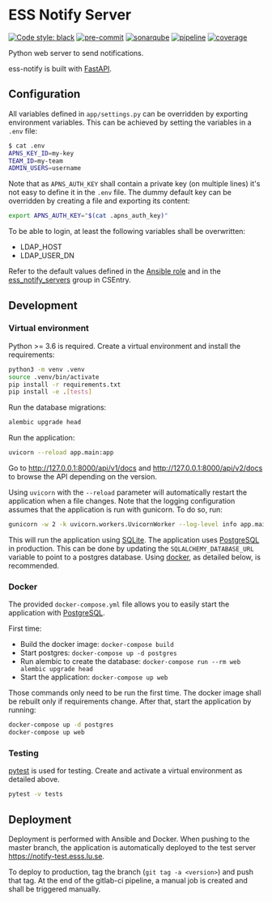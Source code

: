 # ESS Notify Server

[![Code style: black](https://img.shields.io/badge/code%20style-black-000000.svg)](https://github.com/psf/black)
[![pre-commit](https://img.shields.io/badge/pre--commit-enabled-brightgreen?logo=pre-commit&logoColor=white)](https://github.com/pre-commit/pre-commit)
[![sonarqube](https://sonarqube.esss.lu.se/api/project_badges/measure?project=ess-notify-server&metric=alert_status)](https://sonarqube.esss.lu.se/dashboard?id=ess-notify-server)
[![pipeline](https://gitlab.esss.lu.se/ics-software/ess-notify-server/badges/master/pipeline.svg)](https://gitlab.esss.lu.se/ics-software/ess-notify-server/pipelines)
[![coverage](https://gitlab.esss.lu.se/ics-software/ess-notify-server/badges/master/coverage.svg)](https://gitlab.esss.lu.se/ics-software/ess-notify-server/pipelines)

Python web server to send notifications.

ess-notify is built with [FastAPI].

## Configuration

All variables defined in `app/settings.py` can be overridden by exporting environment variables.
This can be achieved by setting the variables in a `.env` file:

```bash
$ cat .env
APNS_KEY_ID=my-key
TEAM_ID=my-team
ADMIN_USERS=username
```

Note that as `APNS_AUTH_KEY` shall contain a private key (on multiple lines) it's not easy to define
it in the `.env` file.
The dummy default key can be overridden by creating a file and exporting its content:

```bash
export APNS_AUTH_KEY="$(cat .apns_auth_key)"
```

To be able to login, at least the following variables shall be overwritten:

- LDAP_HOST
- LDAP_USER_DN

Refer to the default values defined in the [Ansible role](https://gitlab.esss.lu.se/ics-ansible-galaxy/ics-ans-role-ess-notify-server/-/blob/master/defaults/main.yml)
and in the [ess_notify_servers](https://csentry.esss.lu.se/network/groups/view/ess_notify_servers) group in CSEntry.

## Development

### Virtual environment

Python >= 3.6 is required.
Create a virtual environment and install the requirements:

```bash
python3 -m venv .venv
source .venv/bin/activate
pip install -r requirements.txt
pip install -e .[tests]
```

Run the database migrations:

```bash
alembic upgrade head
```

Run the application:

```bash
uvicorn --reload app.main:app
```

Go to <http://127.0.0.1:8000/api/v1/docs> and <http://127.0.0.1:8000/api/v2/docs> to browse the API depending on the version.

Using `uvicorn` with the `--reload` parameter will automatically restart the application when a file changes.
Note that the logging configuration assumes that the application is run with gunicorn.
To do so, run:

```bash
gunicorn -w 2 -k uvicorn.workers.UvicornWorker --log-level info app.main:app
```

This will run the application using [SQLite].
The application uses [PostgreSQL] in production. This can be done by updating the `SQLALCHEMY_DATABASE_URL` variable to point to a postgres database. Using [docker], as detailed below, is recommended.

### Docker

The provided `docker-compose.yml` file allows you to easily start the application with [PostgreSQL].

First time:

- Build the docker image: `docker-compose build`
- Start postgres: `docker-compose up -d postgres`
- Run alembic to create the database: `docker-compose run --rm web alembic upgrade head`
- Start the application: `docker-compose up web`

Those commands only need to be run the first time. The docker image shall be rebuilt only if requirements change.
After that, start the application by running:

```bash
docker-compose up -d postgres
docker-compose up web
```

### Testing

[pytest] is used for testing.
Create and activate a virtual environment as detailed above.

```bash
pytest -v tests
```

## Deployment

Deployment is performed with Ansible and Docker.
When pushing to the master branch, the application is automatically deployed to the test server <https://notify-test.esss.lu.se>.

To deploy to production, tag the branch (`git tag -a <version>`) and push that tag. At the end of the gitlab-ci pipeline, a manual job is created and shall be triggered manually.

[fastapi]: https://fastapi.tiangolo.com
[pytest]: https://docs.pytest.org/en/stable/
[sqlite]: https://www.sqlite.org/index.html
[postgresql]: https://www.postgresql.org
[docker]: https://docs.docker.com
